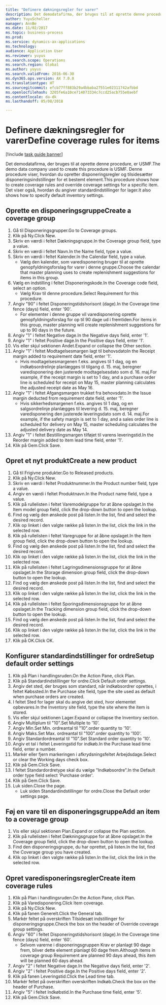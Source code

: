 ```yaml
--- 
title: "Definere dækningsregler for varer"
description: Det demodatafirma, der bruges til at oprette denne procedure, er USMF.
author: YuyuScheller
manager: AnnBe
ms.date: 11/02/2017
ms.topic: business-process
ms.prod: 
ms.service: dynamics-ax-applications
ms.technology: 
audience: Application User
ms.reviewer: yuyus
ms.search.scope: Operations
ms.search.region: Global
ms.author: yuyus
ms.search.validFrom: 2016-06-30
ms.dyn365.ops.version: AX 7.0.0
ms.translationtype: HT
ms.sourcegitcommit: efcb77ff883b29a4bbaba27551e02311742afbbd
ms.openlocfilehash: 3205fe6a10ce714073334c7ccd25acb755e0aebf
ms.contentlocale: da-dk
ms.lasthandoff: 05/08/2018

---
```

# <a name="define-coverage-rules-for-items"></a><span data-ttu-id="519e5-103">Definere dækningsregler for varer</span><span class="sxs-lookup"><span data-stu-id="519e5-103">Define coverage rules for items</span></span>

[!include [task guide banner](../../includes/task-guide-banner.md)]

<span data-ttu-id="519e5-104">Det demodatafirma, der bruges til at oprette denne procedure, er USMF.</span><span class="sxs-lookup"><span data-stu-id="519e5-104">The demo data company used to create this procedure is USMF.</span></span> <span data-ttu-id="519e5-105">Denne procedure viser, hvordan du opretter disponeringsregler og tilsidesætter disponeringsindstillinger for et bestemt element.</span><span class="sxs-lookup"><span data-stu-id="519e5-105">This procedure shows how to create coverage rules and override coverage settings for a specific item.</span></span> <span data-ttu-id="519e5-106">Det viser også, hvordan du angiver standardindstillinger for lager.</span><span class="sxs-lookup"><span data-stu-id="519e5-106">It also shows how to specify default inventory settings.</span></span>


## <a name="create-a-coverage-group"></a><span data-ttu-id="519e5-107">Oprette en disponeringsgruppe</span><span class="sxs-lookup"><span data-stu-id="519e5-107">Create a coverage group</span></span>
1. <span data-ttu-id="519e5-108">Gå til Disponeringsgrupper.</span><span class="sxs-lookup"><span data-stu-id="519e5-108">Go to Coverage groups.</span></span>
2. <span data-ttu-id="519e5-109">Klik på Ny.</span><span class="sxs-lookup"><span data-stu-id="519e5-109">Click New.</span></span>
3. <span data-ttu-id="519e5-110">Skriv en værdi i feltet Dækningsgruppe.</span><span class="sxs-lookup"><span data-stu-id="519e5-110">In the Coverage group field, type a value.</span></span>
4. <span data-ttu-id="519e5-111">Skriv en værdi i feltet Navn.</span><span class="sxs-lookup"><span data-stu-id="519e5-111">In the Name field, type a value.</span></span>
5. <span data-ttu-id="519e5-112">Skriv en værdi i feltet Kalender.</span><span class="sxs-lookup"><span data-stu-id="519e5-112">In the Calendar field, type a value.</span></span>
    * <span data-ttu-id="519e5-113">Vælg den kalender, som varedisponering bruger til at oprette genopfyldningsforslag for varer i denne gruppe.</span><span class="sxs-lookup"><span data-stu-id="519e5-113">Choose the calendar that master planning uses to create replenishment suggestions for items in this group.</span></span>  
6. <span data-ttu-id="519e5-114">Vælg en indstilling i feltet Disponeringskode.</span><span class="sxs-lookup"><span data-stu-id="519e5-114">In the Coverage code field, select an option.</span></span>
    * <span data-ttu-id="519e5-115">Vælg Krav til denne procedure.</span><span class="sxs-lookup"><span data-stu-id="519e5-115">Select Requirement for this procedure.</span></span>  
7. <span data-ttu-id="519e5-116">Angiv "90" i feltet Disponeringstidshorisont (dage).</span><span class="sxs-lookup"><span data-stu-id="519e5-116">In the Coverage time fence (days) field, enter '90'.</span></span>
    * <span data-ttu-id="519e5-117">For elementer i denne gruppe vil varedisponering oprette genopfyldningsforslag for op til 90 dage ud i fremtiden.</span><span class="sxs-lookup"><span data-stu-id="519e5-117">For items in this group, master planning will create replenishment suggestions for up to 90 days in the future.</span></span>  
8. <span data-ttu-id="519e5-118">Angiv "1" i feltet Negative dage.</span><span class="sxs-lookup"><span data-stu-id="519e5-118">In the Negative days field, enter '1'.</span></span>
9. <span data-ttu-id="519e5-119">Angiv "1" i feltet Positive dage.</span><span class="sxs-lookup"><span data-stu-id="519e5-119">In the Positive days field, enter '1'.</span></span>
10. <span data-ttu-id="519e5-120">Vis eller skjul sektionen Andet.</span><span class="sxs-lookup"><span data-stu-id="519e5-120">Expand or collapse the Other section.</span></span>
11. <span data-ttu-id="519e5-121">Angiv "1" i feltet Modtagelsesmargen lagt til behovsdato</span><span class="sxs-lookup"><span data-stu-id="519e5-121">In the Receipt margin added to requirement date field, enter '1'.</span></span>
    * <span data-ttu-id="519e5-122">Hvis modtagelsesmargenen f.eks. angives til 1 dag, og en indkøbsordrelinje planlægges til tilgang d. 15. maj, beregner varedisponering den justerede modtagelsesdato som d. 16. maj.</span><span class="sxs-lookup"><span data-stu-id="519e5-122">For example, if the receipt margin is set to 1 day, and a purchase order line is scheduled for receipt on May 15, master planning calculates the adjusted receipt date as May 16.</span></span>  
12. <span data-ttu-id="519e5-123">Angiv "1" i feltet Afgangsmargen trukket fra behovsdato.</span><span class="sxs-lookup"><span data-stu-id="519e5-123">In the Issue margin deducted from requirement date field, enter '1'.</span></span>
    * <span data-ttu-id="519e5-124">Hvis sikkerhedsmargenen f.eks. angives til 1 dag, og en salgsordrelinje planlægges til levering d. 15. maj, beregner varedisponering den justerede leveringsdato som d. 14. maj.</span><span class="sxs-lookup"><span data-stu-id="519e5-124">For example, if the safety margin is set to 1 day, and a sales order line is scheduled for delivery on May 15, master scheduling calculates the adjusted delivery date as May 14.</span></span>  
13. <span data-ttu-id="519e5-125">Angiv "1" i feltet Bestillingsmargen tilføjet til varens leveringstid.</span><span class="sxs-lookup"><span data-stu-id="519e5-125">In the Reorder margin added to item lead time field, enter '1'.</span></span>
14. <span data-ttu-id="519e5-126">Klik på Gem.</span><span class="sxs-lookup"><span data-stu-id="519e5-126">Click Save.</span></span>

## <a name="create-a-new-product"></a><span data-ttu-id="519e5-127">Opret et nyt produkt</span><span class="sxs-lookup"><span data-stu-id="519e5-127">Create a new product</span></span>
1. <span data-ttu-id="519e5-128">Gå til Frigivne produkter.</span><span class="sxs-lookup"><span data-stu-id="519e5-128">Go to Released products.</span></span>
2. <span data-ttu-id="519e5-129">Klik på Ny.</span><span class="sxs-lookup"><span data-stu-id="519e5-129">Click New.</span></span>
3. <span data-ttu-id="519e5-130">Skriv en værdi i feltet Produktnummer.</span><span class="sxs-lookup"><span data-stu-id="519e5-130">In the Product number field, type a value.</span></span>
4. <span data-ttu-id="519e5-131">Angiv en værdi i feltet Produktnavn.</span><span class="sxs-lookup"><span data-stu-id="519e5-131">In the Product name field, type a value.</span></span>
5. <span data-ttu-id="519e5-132">Klik på rullelisten i feltet Varemodelgruppe for at åbne opslaget.</span><span class="sxs-lookup"><span data-stu-id="519e5-132">In the Item model group field, click the drop-down button to open the lookup.</span></span>
6. <span data-ttu-id="519e5-133">Find og vælg den ønskede post på listen.</span><span class="sxs-lookup"><span data-stu-id="519e5-133">In the list, find and select the desired record.</span></span>
7. <span data-ttu-id="519e5-134">Klik op linket i den valgte række på listen.</span><span class="sxs-lookup"><span data-stu-id="519e5-134">In the list, click the link in the selected row.</span></span>
8. <span data-ttu-id="519e5-135">Klik på rullelisten i feltet Varegruppe for at åbne opslaget.</span><span class="sxs-lookup"><span data-stu-id="519e5-135">In the Item group field, click the drop-down button to open the lookup.</span></span>
9. <span data-ttu-id="519e5-136">Find og vælg den ønskede post på listen.</span><span class="sxs-lookup"><span data-stu-id="519e5-136">In the list, find and select the desired record.</span></span>
10. <span data-ttu-id="519e5-137">Klik op linket i den valgte række på listen.</span><span class="sxs-lookup"><span data-stu-id="519e5-137">In the list, click the link in the selected row.</span></span>
11. <span data-ttu-id="519e5-138">Klik på rullelisten i feltet Lagringsdimensionsgruppe for at åbne opslaget.</span><span class="sxs-lookup"><span data-stu-id="519e5-138">In the Storage dimension group field, click the drop-down button to open the lookup.</span></span>
12. <span data-ttu-id="519e5-139">Find og vælg den ønskede post på listen.</span><span class="sxs-lookup"><span data-stu-id="519e5-139">In the list, find and select the desired record.</span></span>
13. <span data-ttu-id="519e5-140">Klik op linket i den valgte række på listen.</span><span class="sxs-lookup"><span data-stu-id="519e5-140">In the list, click the link in the selected row.</span></span>
14. <span data-ttu-id="519e5-141">Klik på rullelisten i feltet Sporingsdimensionsgruppe for at åbne opslaget.</span><span class="sxs-lookup"><span data-stu-id="519e5-141">In the Tracking dimension group field, click the drop-down button to open the lookup.</span></span>
15. <span data-ttu-id="519e5-142">Find og vælg den ønskede post på listen.</span><span class="sxs-lookup"><span data-stu-id="519e5-142">In the list, find and select the desired record.</span></span>
16. <span data-ttu-id="519e5-143">Klik op linket i den valgte række på listen.</span><span class="sxs-lookup"><span data-stu-id="519e5-143">In the list, click the link in the selected row.</span></span>
17. <span data-ttu-id="519e5-144">Klik på OK.</span><span class="sxs-lookup"><span data-stu-id="519e5-144">Click OK.</span></span>

## <a name="setup-default-order-settings"></a><span data-ttu-id="519e5-145">Konfigurer standardindstillinger for ordre</span><span class="sxs-lookup"><span data-stu-id="519e5-145">Setup default order settings</span></span>
1. <span data-ttu-id="519e5-146">Klik på Plan i handlingsruden.</span><span class="sxs-lookup"><span data-stu-id="519e5-146">On the Action Pane, click Plan.</span></span>
2. <span data-ttu-id="519e5-147">Klik på Standardindstillinger for ordre.</span><span class="sxs-lookup"><span data-stu-id="519e5-147">Click Default order settings.</span></span>
3. <span data-ttu-id="519e5-148">Angiv det sted, der bruges som standard, når indkøbsordrer oprettes, i feltet Købssted.</span><span class="sxs-lookup"><span data-stu-id="519e5-148">In the Purchase site field, type the site used as default when purchase orders are created.</span></span>
4. <span data-ttu-id="519e5-149">I feltet Sted for lager skal du angive det sted, hvor elementet opbevares.</span><span class="sxs-lookup"><span data-stu-id="519e5-149">In the Inventory site field, type the site where the item is stored.</span></span>
5. <span data-ttu-id="519e5-150">Vis eller skjul sektionen Lager.</span><span class="sxs-lookup"><span data-stu-id="519e5-150">Expand or collapse the Inventory section.</span></span>
6. <span data-ttu-id="519e5-151">Angiv Multiplum til "10".</span><span class="sxs-lookup"><span data-stu-id="519e5-151">Set Multiple to '10'.</span></span>
7. <span data-ttu-id="519e5-152">Angiv Min.</span><span class="sxs-lookup"><span data-stu-id="519e5-152">Set Min.</span></span> <span data-ttu-id="519e5-153">ordreantal til "10".</span><span class="sxs-lookup"><span data-stu-id="519e5-153">order quantity to '10'.</span></span>
8. <span data-ttu-id="519e5-154">Angiv Maks.</span><span class="sxs-lookup"><span data-stu-id="519e5-154">Set Max.</span></span> <span data-ttu-id="519e5-155">ordreantal til "100".</span><span class="sxs-lookup"><span data-stu-id="519e5-155">order quantity to '100'.</span></span>
9. <span data-ttu-id="519e5-156">Angiv Standardordreantal til "10".</span><span class="sxs-lookup"><span data-stu-id="519e5-156">Set Standard order quantity to '10'.</span></span>
10. <span data-ttu-id="519e5-157">Angiv et tal i feltet Leveringstid for indkøb.</span><span class="sxs-lookup"><span data-stu-id="519e5-157">In the Purchase lead time field, enter a number.</span></span>
11. <span data-ttu-id="519e5-158">Markér eller fjern markeringen i afkrydsningsfeltet Arbejdsdage.</span><span class="sxs-lookup"><span data-stu-id="519e5-158">Select or clear the Working days check box.</span></span>
12. <span data-ttu-id="519e5-159">Klik på Gem.</span><span class="sxs-lookup"><span data-stu-id="519e5-159">Click Save.</span></span>
13. <span data-ttu-id="519e5-160">I feltet Standardordretype skal du vælge "Indkøbsordre".</span><span class="sxs-lookup"><span data-stu-id="519e5-160">In the Default order type field select 'Purchase order'.</span></span>
14. <span data-ttu-id="519e5-161">Klik på Gem.</span><span class="sxs-lookup"><span data-stu-id="519e5-161">Click Save.</span></span>
15. <span data-ttu-id="519e5-162">Luk siden.</span><span class="sxs-lookup"><span data-stu-id="519e5-162">Close the page.</span></span>
    * <span data-ttu-id="519e5-163">Luk siden Standardindstillinger for ordre.</span><span class="sxs-lookup"><span data-stu-id="519e5-163">Close the Default order settings page.</span></span>  

## <a name="add-an-item-to-a-coverage-group"></a><span data-ttu-id="519e5-164">Føj en vare til en disponeringsgruppe</span><span class="sxs-lookup"><span data-stu-id="519e5-164">Add an item to a coverage group</span></span>
1. <span data-ttu-id="519e5-165">Vis eller skjul sektionen Plan.</span><span class="sxs-lookup"><span data-stu-id="519e5-165">Expand or collapse the Plan section.</span></span>
2. <span data-ttu-id="519e5-166">Klik på rullelisten i feltet Dækningsgruppe for at åbne opslaget.</span><span class="sxs-lookup"><span data-stu-id="519e5-166">In the Coverage group field, click the drop-down button to open the lookup.</span></span>
3. <span data-ttu-id="519e5-167">Find den disponeringsgruppe, du har oprettet, på listen.</span><span class="sxs-lookup"><span data-stu-id="519e5-167">In the list, find the Coverage group you have created.</span></span>
4. <span data-ttu-id="519e5-168">Klik op linket i den valgte række på listen.</span><span class="sxs-lookup"><span data-stu-id="519e5-168">In the list, click the link in the selected row.</span></span>

## <a name="create-item-coverage-rules"></a><span data-ttu-id="519e5-169">Opret varedisponeringsregler</span><span class="sxs-lookup"><span data-stu-id="519e5-169">Create item coverage rules</span></span>
1. <span data-ttu-id="519e5-170">Klik på Plan i handlingsruden.</span><span class="sxs-lookup"><span data-stu-id="519e5-170">On the Action Pane, click Plan.</span></span>
2. <span data-ttu-id="519e5-171">Klik på Varedisponering.</span><span class="sxs-lookup"><span data-stu-id="519e5-171">Click Item coverage.</span></span>
3. <span data-ttu-id="519e5-172">Klik på Ny.</span><span class="sxs-lookup"><span data-stu-id="519e5-172">Click New.</span></span>
4. <span data-ttu-id="519e5-173">Klik på fanen Generelt.</span><span class="sxs-lookup"><span data-stu-id="519e5-173">Click the General tab.</span></span>
5. <span data-ttu-id="519e5-174">Markér feltet på overskriften Tilsidesæt indstillinger for disponeringsgruppe.</span><span class="sxs-lookup"><span data-stu-id="519e5-174">Check the box on the header of Override coverage group settings.</span></span>
6. <span data-ttu-id="519e5-175">Angiv "60" i feltet Disponeringstidshorisont (dage).</span><span class="sxs-lookup"><span data-stu-id="519e5-175">In the Coverage time fence (days) field, enter '60'.</span></span>
    * <span data-ttu-id="519e5-176">Selvom varerne i disponeringsgruppen Krav er planlagt 90 dage frem, bliver dette element planlagt 60 dage frem.</span><span class="sxs-lookup"><span data-stu-id="519e5-176">Although items in coverage group Requirement are planned 90 days ahead, this item will be planned 60 days ahead.</span></span>  
7. <span data-ttu-id="519e5-177">Angiv "2" i feltet Negative dage.</span><span class="sxs-lookup"><span data-stu-id="519e5-177">In the Negative days field, enter '2'.</span></span>
8. <span data-ttu-id="519e5-178">Angiv "2" i feltet Positive dage.</span><span class="sxs-lookup"><span data-stu-id="519e5-178">In the Positive days field, enter '2'.</span></span>
9. <span data-ttu-id="519e5-179">Klik på fanen Leveringstid.</span><span class="sxs-lookup"><span data-stu-id="519e5-179">Click the Lead time tab.</span></span>
10. <span data-ttu-id="519e5-180">Markér feltet på overskriften overskriften Indkøb.</span><span class="sxs-lookup"><span data-stu-id="519e5-180">Check the box on the header of Purchase.</span></span>
11. <span data-ttu-id="519e5-181">Angiv "5" i feltet Indkøbstid.</span><span class="sxs-lookup"><span data-stu-id="519e5-181">In the Purchase time field, enter '5'.</span></span>
12. <span data-ttu-id="519e5-182">Klik på Gem.</span><span class="sxs-lookup"><span data-stu-id="519e5-182">Click Save.</span></span>


